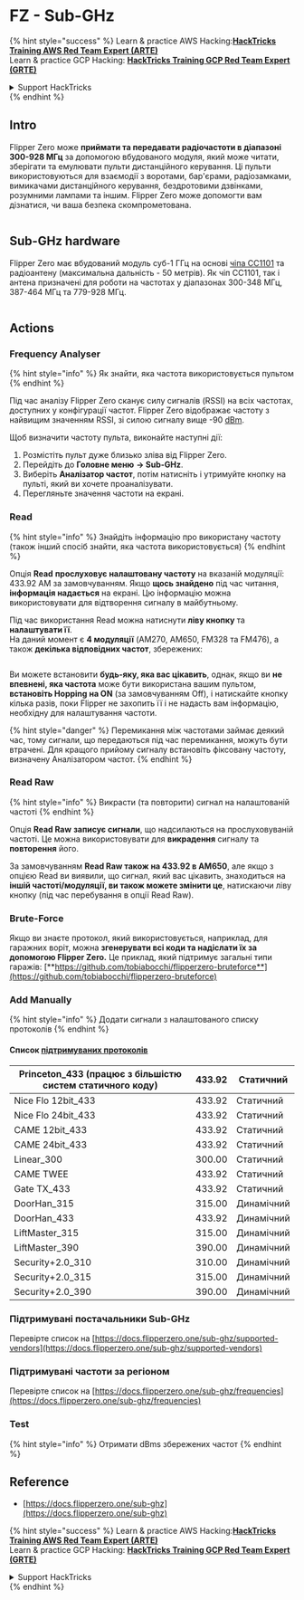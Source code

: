 # FZ - Sub-GHz

{% hint style="success" %}
Learn & practice AWS Hacking:<img src="/.gitbook/assets/arte.png" alt="" data-size="line">[**HackTricks Training AWS Red Team Expert (ARTE)**](https://training.hacktricks.xyz/courses/arte)<img src="/.gitbook/assets/arte.png" alt="" data-size="line">\
Learn & practice GCP Hacking: <img src="/.gitbook/assets/grte.png" alt="" data-size="line">[**HackTricks Training GCP Red Team Expert (GRTE)**<img src="/.gitbook/assets/grte.png" alt="" data-size="line">](https://training.hacktricks.xyz/courses/grte)

<details>

<summary>Support HackTricks</summary>

* Check the [**subscription plans**](https://github.com/sponsors/carlospolop)!
* **Join the** 💬 [**Discord group**](https://discord.gg/hRep4RUj7f) or the [**telegram group**](https://t.me/peass) or **follow** us on **Twitter** 🐦 [**@hacktricks\_live**](https://twitter.com/hacktricks\_live)**.**
* **Share hacking tricks by submitting PRs to the** [**HackTricks**](https://github.com/carlospolop/hacktricks) and [**HackTricks Cloud**](https://github.com/carlospolop/hacktricks-cloud) github repos.

</details>
{% endhint %}


## Intro <a href="#kfpn7" id="kfpn7"></a>

Flipper Zero може **приймати та передавати радіочастоти в діапазоні 300-928 МГц** за допомогою вбудованого модуля, який може читати, зберігати та емулювати пульти дистанційного керування. Ці пульти використовуються для взаємодії з воротами, бар'єрами, радіозамками, вимикачами дистанційного керування, бездротовими дзвінками, розумними лампами та іншим. Flipper Zero може допомогти вам дізнатися, чи ваша безпека скомпрометована.

<figure><img src="../../../.gitbook/assets/image (714).png" alt=""><figcaption></figcaption></figure>

## Sub-GHz hardware <a href="#kfpn7" id="kfpn7"></a>

Flipper Zero має вбудований модуль суб-1 ГГц на основі [﻿](https://www.st.com/en/nfc/st25r3916.html#overview)﻿[чіпа CC1101](https://www.ti.com/lit/ds/symlink/cc1101.pdf) та радіоантену (максимальна дальність - 50 метрів). Як чіп CC1101, так і антена призначені для роботи на частотах у діапазонах 300-348 МГц, 387-464 МГц та 779-928 МГц.

<figure><img src="../../../.gitbook/assets/image (923).png" alt=""><figcaption></figcaption></figure>

## Actions

### Frequency Analyser

{% hint style="info" %}
Як знайти, яка частота використовується пультом
{% endhint %}

Під час аналізу Flipper Zero сканує силу сигналів (RSSI) на всіх частотах, доступних у конфігурації частот. Flipper Zero відображає частоту з найвищим значенням RSSI, зі силою сигналу вище -90 [dBm](https://en.wikipedia.org/wiki/DBm).

Щоб визначити частоту пульта, виконайте наступні дії:

1. Розмістіть пульт дуже близько зліва від Flipper Zero.
2. Перейдіть до **Головне меню** **→ Sub-GHz**.
3. Виберіть **Аналізатор частот**, потім натисніть і утримуйте кнопку на пульті, який ви хочете проаналізувати.
4. Перегляньте значення частоти на екрані.

### Read

{% hint style="info" %}
Знайдіть інформацію про використану частоту (також інший спосіб знайти, яка частота використовується)
{% endhint %}

Опція **Read** **прослуховує налаштовану частоту** на вказаній модуляції: 433.92 AM за замовчуванням. Якщо **щось знайдено** під час читання, **інформація надається** на екрані. Цю інформацію можна використовувати для відтворення сигналу в майбутньому.

Під час використання Read можна натиснути **ліву кнопку** та **налаштувати її**.\
На даний момент є **4 модуляції** (AM270, AM650, FM328 та FM476), а також **декілька відповідних частот**, збережених:

<figure><img src="../../../.gitbook/assets/image (947).png" alt=""><figcaption></figcaption></figure>

Ви можете встановити **будь-яку, яка вас цікавить**, однак, якщо ви **не впевнені, яка частота** може бути використана вашим пультом, **встановіть Hopping на ON** (за замовчуванням Off), і натискайте кнопку кілька разів, поки Flipper не захопить її і не надасть вам інформацію, необхідну для налаштування частоти.

{% hint style="danger" %}
Перемикання між частотами займає деякий час, тому сигнали, що передаються під час перемикання, можуть бути втрачені. Для кращого прийому сигналу встановіть фіксовану частоту, визначену Аналізатором частот.
{% endhint %}

### **Read Raw**

{% hint style="info" %}
Викрасти (та повторити) сигнал на налаштованій частоті
{% endhint %}

Опція **Read Raw** **записує сигнали**, що надсилаються на прослуховуваній частоті. Це можна використовувати для **викрадення** сигналу та **повторення** його.

За замовчуванням **Read Raw також на 433.92 в AM650**, але якщо з опцією Read ви виявили, що сигнал, який вас цікавить, знаходиться на **іншій частоті/модуляції, ви також можете змінити це**, натискаючи ліву кнопку (під час перебування в опції Read Raw).

### Brute-Force

Якщо ви знаєте протокол, який використовується, наприклад, для гаражних воріт, можна **згенерувати всі коди та надіслати їх за допомогою Flipper Zero.** Це приклад, який підтримує загальні типи гаражів: [**https://github.com/tobiabocchi/flipperzero-bruteforce**](https://github.com/tobiabocchi/flipperzero-bruteforce)

### Add Manually

{% hint style="info" %}
Додати сигнали з налаштованого списку протоколів
{% endhint %}

#### Список [підтримуваних протоколів](https://docs.flipperzero.one/sub-ghz/add-new-remote) <a href="#id-3iglu" id="id-3iglu"></a>

| Princeton\_433 (працює з більшістю систем статичного коду) | 433.92 | Статичний  |
| --------------------------------------------------------------- | ------ | ------- |
| Nice Flo 12bit\_433                                             | 433.92 | Статичний  |
| Nice Flo 24bit\_433                                             | 433.92 | Статичний  |
| CAME 12bit\_433                                                 | 433.92 | Статичний  |
| CAME 24bit\_433                                                 | 433.92 | Статичний  |
| Linear\_300                                                     | 300.00 | Статичний  |
| CAME TWEE                                                       | 433.92 | Статичний  |
| Gate TX\_433                                                    | 433.92 | Статичний  |
| DoorHan\_315                                                    | 315.00 | Динамічний |
| DoorHan\_433                                                    | 433.92 | Динамічний |
| LiftMaster\_315                                                 | 315.00 | Динамічний |
| LiftMaster\_390                                                 | 390.00 | Динамічний |
| Security+2.0\_310                                               | 310.00 | Динамічний |
| Security+2.0\_315                                               | 315.00 | Динамічний |
| Security+2.0\_390                                               | 390.00 | Динамічний |

### Підтримувані постачальники Sub-GHz

Перевірте список на [https://docs.flipperzero.one/sub-ghz/supported-vendors](https://docs.flipperzero.one/sub-ghz/supported-vendors)

### Підтримувані частоти за регіоном

Перевірте список на [https://docs.flipperzero.one/sub-ghz/frequencies](https://docs.flipperzero.one/sub-ghz/frequencies)

### Test

{% hint style="info" %}
Отримати dBms збережених частот
{% endhint %}

## Reference

* [https://docs.flipperzero.one/sub-ghz](https://docs.flipperzero.one/sub-ghz)

{% hint style="success" %}
Learn & practice AWS Hacking:<img src="/.gitbook/assets/arte.png" alt="" data-size="line">[**HackTricks Training AWS Red Team Expert (ARTE)**](https://training.hacktricks.xyz/courses/arte)<img src="/.gitbook/assets/arte.png" alt="" data-size="line">\
Learn & practice GCP Hacking: <img src="/.gitbook/assets/grte.png" alt="" data-size="line">[**HackTricks Training GCP Red Team Expert (GRTE)**<img src="/.gitbook/assets/grte.png" alt="" data-size="line">](https://training.hacktricks.xyz/courses/grte)

<details>

<summary>Support HackTricks</summary>

* Check the [**subscription plans**](https://github.com/sponsors/carlospolop)!
* **Join the** 💬 [**Discord group**](https://discord.gg/hRep4RUj7f) or the [**telegram group**](https://t.me/peass) or **follow** us on **Twitter** 🐦 [**@hacktricks\_live**](https://twitter.com/hacktricks\_live)**.**
* **Share hacking tricks by submitting PRs to the** [**HackTricks**](https://github.com/carlospolop/hacktricks) and [**HackTricks Cloud**](https://github.com/carlospolop/hacktricks-cloud) github repos.

</details>
{% endhint %}
